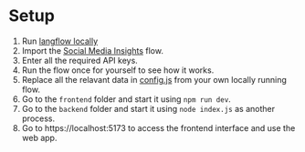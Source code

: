 # Setup

1. Run [langflow locally](https://docs.langflow.org/get-started-installation)
2. Import the [Social Media Insights](<https://github.com/sudhz/sudhz-level-supermind-hackdvs/blob/master/flow/Social%20Media%20Insights%20(No%20API%20Keys).json>) flow.
3. Enter all the required API keys.
4. Run the flow once for yourself to see how it works.
5. Replace all the relavant data in [config.js](https://github.com/sudhz/sudhz-level-supermind-hackdvs/blob/master/config.js) from your own locally running flow.
6. Go to the `frontend` folder and start it using `npm run dev`.
7. Go to the `backend` folder and start it using `node index.js` as another process.
8. Go to https://localhost:5173 to access the frontend interface and use the web app.
